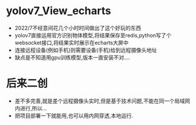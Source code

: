 # yolov7_View_echarts
- 2022/7不经意间花几个小时时间做出了这个好玩的东西
- yolov7直接运用官方识别物体模型,将结果保存至redis,python写了个websocket接口,将结果实时展示在echarts大屏中
- 连接远程设备(例如手机)则需要设备(手机)给到远程摄像头地址
- 缺点是不知道用gpu训练模型,版本一直安装不对....


# 后来二创
- 差不多完善,就是差个远程摄像头实时,但是基于技术问题,不能在同一个局域网内进行,所以...
- 把项目部署一下就能用,也可以用内网穿透,本地运行.
